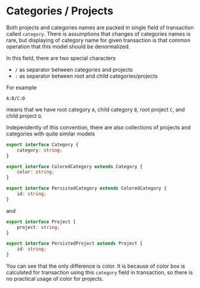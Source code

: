 # Categories / Projects

Both projects and categories names are packed in single field of transaction called `category`. There is assumptions
that changes of categories names is rare, but displaying of category name for given transaction is that common operation
that this model should be denormalized.

In this field, there are two special characters

- `/` as separator between categories and projects
- `:` as separator between root and child categories/projects

For example

```
A:B/C:D
```

means that we have root category `A`, child category `B`, root project `C`, and child project `D`.

Independently of this convention, there are also collections of projects and categories with quite similar models

```ts
export interface Category {
    category: string;
}

export interface ColoredCategory extends Category {
    color: string;
}

export interface PersistedCategory extends ColoredCategory {
    id: string;
}
```

and

```ts
export interface Project {
    project: string;
}

export interface PersistedProject extends Project {
    id: string;
}
```

You can see that the only difference is color.
It is because of color box is calculated for transaction using this `category` field in transaction,
so there is no practical usage of color for projects.

